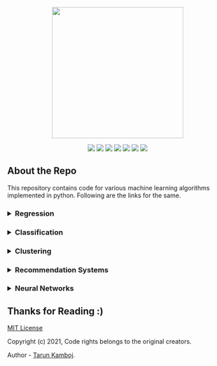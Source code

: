 <p align="center">
	<img height="300px" src="https://socialify.git.ci/Tarun-Kamboj/Machine_Learning_with_Python/image?font=KoHo&language=1&logo=https%3A%2F%2Favatars.githubusercontent.com%2Fu%2F56023742%3Fv%3D4&owner=1&pattern=Circuit%20Board&theme=Dark">
</p>
<p align="center">
	<img src="https://img.shields.io/github/repo-size/Tarun-Kamboj/Machine_Learning_using_Python?style=for-the-badge&color=fbff7d">
	<img src="https://img.shields.io/badge/Maintained-Yes-0bd44a?style=for-the-badge">
	<a href="LICENSE"><img src="https://img.shields.io/badge/License-MIT-5462ff?style=for-the-badge"></a>
	<img src="https://img.shields.io/badge/Contributions-Welcome-a92ff5?style=for-the-badge">
	<a href="#"><img src="https://img.shields.io/badge/deployment-Na-573bd4?style=for-the-badge"></a>
	<img src="https://img.shields.io/badge/IDE-jupyter-ff7a05?style=for-the-badge&logo=Jupyter">
	<img src="https://img.shields.io/badge/language-python-3776AB?style=for-the-badge&logo=Python">
</p>

## About the Repo

This repository contains code for various machine learning algorithms implemented in python. Following are the links for the same. 

<h3><details>
	<summary>Regression</summary>
	<ol>
		<li><h4><a href="Code/Simple%20Linear%20Regression">Simple Linear Regression</a></h4></li>
		<li><h4><a href="Code/Multiple%20Linear%20Regression">Multiple Linear Regression</a></h4></li>
		<li><h4><a href="Code/Polynomial%20Regression">Polynomial Regression</a></h4></li>
		<li><h4><a href="Code/Non-Linear%20Regression">Non-Linear Regression</a></h4></li>
	</ol>
</details></h3>

<h3><details>
	<summary>Classification</summary>
	<ol>
		<li><h4><a href="Code/KNN%20for%20Classification">K-Nearest Neighboours (KNN)</a></h4></li>
		<li><h4><a href="Code/Decision%20Trees%20for%20Classification">Decision Trees</a></h4></li>
		<li><h4><a href="Code/Logistic%20Regression%20for%20Classification">Logistic Regression</a></h4></li>
		<li><h4><a href="Code/SVM%20for%20Classification">Support Vector Machines (SVMs)</a></h4></li>
	</ol>
</details></h3>

<h3><details>
	<summary>Clustering</summary>
	<ol>
		<li><h4><a href="Code/K-Means%20for%20Clustering">K-Means</a></h4></li>
		<li><h4><a href="Code/Hierarchichal%20Clustering">Hierarchichal</a></h4></li>
		<li><h4><a href="Code/DBSCAN%20for%20Clustering">DBSCAN</a></h4></li>
	</ol>
</details></h3>

<h3><details>
	<summary>Recommendation Systems</summary>
	<ol>
		<li><h4><a href="Code/Collaborative%20Filtering%20Reccomendation%20System">Collaborative Filtering</a></h4></li>
		<li><h4><a href="Code/Content%20Based%20Filtering%20Reccomendation%20System">Content Based Filtering</a></h4></li>
	</ol>
</details></h3>

<h3><details>
	<summary>Neural Networks</summary>
	<ol>
		<li><h4><a href="Code/Artificial%20Neural%20Network">ANN Forward Propagation</a></h4></li>
	</ol>
</details></h3>

## Thanks for Reading :)

[MIT License](LICENSE)

Copyright (c) 2021, Code rights belongs to the original creators. 

Author - [Tarun Kamboj](https://github.com/Tarun-Kamboj).